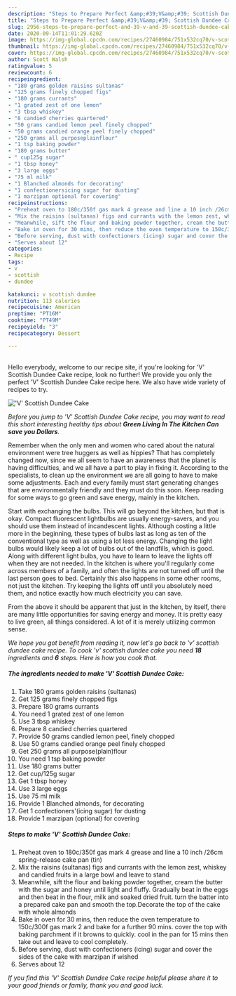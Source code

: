 ```yaml
---
description: "Steps to Prepare Perfect &amp;#39;V&amp;#39; Scottish Dundee Cake"
title: "Steps to Prepare Perfect &amp;#39;V&amp;#39; Scottish Dundee Cake"
slug: 2956-steps-to-prepare-perfect-and-39-v-and-39-scottish-dundee-cake
date: 2020-09-14T11:01:29.620Z
image: https://img-global.cpcdn.com/recipes/27460984/751x532cq70/v-scottish-dundee-cake-recipe-main-photo.jpg
thumbnail: https://img-global.cpcdn.com/recipes/27460984/751x532cq70/v-scottish-dundee-cake-recipe-main-photo.jpg
cover: https://img-global.cpcdn.com/recipes/27460984/751x532cq70/v-scottish-dundee-cake-recipe-main-photo.jpg
author: Scott Walsh
ratingvalue: 5
reviewcount: 6
recipeingredient:
- "180 grams golden raisins sultanas"
- "125 grams finely chopped figs"
- "180 grams currants"
- "1 grated zest of one lemon"
- "3 tbsp whiskey"
- "8 candied cherries quartered"
- "50 grams candied lemon peel finely chopped"
- "50 grams candied orange peel finely chopped"
- "250 grams all purposeplainflour"
- "1 tsp baking powder"
- "180 grams butter"
- " cup125g sugar"
- "1 tbsp honey"
- "3 large eggs"
- "75 ml milk"
- "1 Blanched almonds for decorating"
- "1 confectionersicing sugar for dusting"
- "1 marzipan optional for covering"
recipeinstructions:
- "Preheat oven to 180c/350f gas mark 4 grease and line a 10 inch /26cm spring-release cake pan (tin)"
- "Mix the raisins (sultanas) figs and currants with the lemon zest, whiskey and candied fruits in a large bowl and leave to stand"
- "Meanwhile, sift the flour and baking powder together, cream the butter with the sugar and honey until light and fluffy. Gradually beat in the eggs and then beat in the flour, milk and soaked dried fruit. turn the batter into a prepared cake pan and smooth the top.Decorate the top of the cake with whole almonds"
- "Bake in oven for 30 mins, then reduce the oven temperature to 150c/300f gas mark 2 and bake for a further 90 mins. cover the top with baking parchment if it browns to quickly. cool in the pan for 15 mins then take out and leave to cool completely."
- "Before serving, dust with confectioners (icing) sugar and cover the sides of the cake with marzipan if wished"
- "Serves about 12"
categories:
- Recipe
tags:
- v
- scottish
- dundee

katakunci: v scottish dundee 
nutrition: 113 calories
recipecuisine: American
preptime: "PT16M"
cooktime: "PT49M"
recipeyield: "3"
recipecategory: Dessert

---
```

<br>
Hello everybody, welcome to our recipe site, if you're looking for &#39;V&#39; Scottish Dundee Cake recipe, look no further! We provide you only the perfect &#39;V&#39; Scottish Dundee Cake recipe here. We also have wide variety of recipes to try.
<br>


![&#39;V&#39; Scottish Dundee Cake](https://img-global.cpcdn.com/recipes/27460984/751x532cq70/v-scottish-dundee-cake-recipe-main-photo.jpg)

<i>Before you jump to &#39;V&#39; Scottish Dundee Cake recipe, you may want to read this short interesting healthy tips about 
<strong>Green Living In The Kitchen Can save you Dollars</strong>.</i>
</br>

Remember when the only men and women who cared about the natural environment were tree huggers as well as hippies? That has completely changed now, since we all seem to have an awareness that the planet is having difficulties, and we all have a part to play in fixing it. According to the specialists, to clean up the environment we are all going to have to make some adjustments. Each and every family must start generating changes that are environmentally friendly and they must do this soon. Keep reading for some ways to go green and save energy, mainly in the kitchen.

Start with exchanging the bulbs. This will go beyond the kitchen, but that is okay. Compact fluorescent lightbulbs are usually energy-savers, and you should use them instead of incandescent lights. Although costing a little more in the beginning, these types of bulbs last as long as ten of the conventional type as well as using a lot less energy. Changing the light bulbs would likely keep a lot of bulbs out of the landfills, which is good. Along with different light bulbs, you have to learn to leave the lights off when they are not needed. In the kitchen is where you'll regularly come across members of a family, and often the lights are not turned off until the last person goes to bed. Certainly this also happens in some other rooms, not just the kitchen. Try keeping the lights off until you absolutely need them, and notice exactly how much electricity you can save.

From the above it should be apparent that just in the kitchen, by itself, there are many little opportunities for saving energy and money. It is pretty easy to live green, all things considered. A lot of it is merely utilizing common sense.


<i>We hope you got benefit from reading it, now let's go back to &#39;v&#39; scottish dundee cake recipe. To cook &#39;v&#39; scottish dundee cake you need <strong>18</strong> ingredients and <strong>6</strong> steps. Here is how you cook that.
</i>

##### The ingredients needed to make &#39;V&#39; Scottish Dundee Cake:

1. Take 180 grams golden raisins (sultanas)
1. Get 125 grams finely chopped figs
1. Prepare 180 grams currants
1. You need 1 grated zest of one lemon
1. Use 3 tbsp whiskey
1. Prepare 8 candied cherries quartered
1. Provide 50 grams candied lemon peel, finely chopped
1. Use 50 grams candied orange peel finely chopped
1. Get 250 grams all purpose(plain)flour
1. You need 1 tsp baking powder
1. Use 180 grams butter
1. Get  cup/125g sugar
1. Get 1 tbsp honey
1. Use 3 large eggs
1. Use 75 ml milk
1. Provide 1 Blanched almonds, for decorating
1. Get 1 confectioners&#39;(icing sugar) for dusting
1. Provide 1 marzipan (optional) for covering


##### Steps to make &#39;V&#39; Scottish Dundee Cake:

1. Preheat oven to 180c/350f gas mark 4 grease and line a 10 inch /26cm spring-release cake pan (tin)
1. Mix the raisins (sultanas) figs and currants with the lemon zest, whiskey and candied fruits in a large bowl and leave to stand
1. Meanwhile, sift the flour and baking powder together, cream the butter with the sugar and honey until light and fluffy. Gradually beat in the eggs and then beat in the flour, milk and soaked dried fruit. turn the batter into a prepared cake pan and smooth the top.Decorate the top of the cake with whole almonds
1. Bake in oven for 30 mins, then reduce the oven temperature to 150c/300f gas mark 2 and bake for a further 90 mins. cover the top with baking parchment if it browns to quickly. cool in the pan for 15 mins then take out and leave to cool completely.
1. Before serving, dust with confectioners (icing) sugar and cover the sides of the cake with marzipan if wished
1. Serves about 12


<i>If you find this &#39;V&#39; Scottish Dundee Cake recipe helpful please share it to your good friends or family, thank you and good luck.</i>
